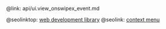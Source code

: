 @link: api/ui.view_onswipex_event.md

@seolinktop: [web development library](https://webix.com)
@seolink: [context menu](https://webix.com/widget/contextmenu/)